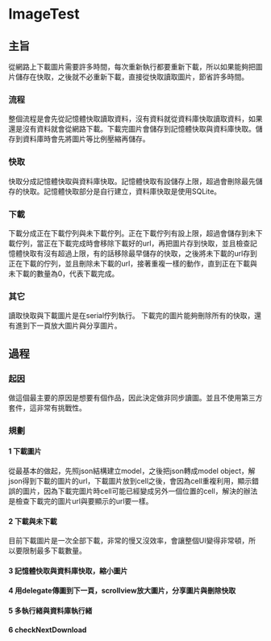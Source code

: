 # ImageTest
## 主旨
從網路上下載圖片需要許多時間，每次重新執行都要重新下載，所以如果能夠把圖片儲存在快取，之後就不必重新下載，直接從快取讀取圖片，節省許多時間。
### 流程
整個流程是會先從記憶體快取讀取資料，沒有資料就從資料庫快取讀取資料，如果還是沒有資料就會從網路下載。下載完圖片會儲存到記憶體快取與資料庫快取。儲存到資料庫時會先將圖片等比例壓縮再儲存。
### 快取
快取分成記憶體快取與資料庫快取。記憶體快取有設儲存上限，超過會刪除最先儲存的快取。記憶體快取部分是自行建立，資料庫快取是使用SQLite。
### 下載
下載分成正在下載佇列與未下載佇列。正在下載佇列有設上限，超過會儲存到未下載佇列，當正在下載完成時會移除下載好的url，再把圖片存到快取，並且檢查記憶體快取有沒有超過上限，有的話移除最早儲存的快取，之後將未下載的url存到正在下載的佇列，並且刪除未下載的url，接著重複一樣的動作，直到正在下載與未下載的數量為0，代表下載完成。
### 其它
讀取快取與下載圖片是在serial佇列執行。
下載完的圖片能夠刪除所有的快取，還有進到下一頁放大圖片與分享圖片。

## 過程
### 起因
做這個最主要的原因是想要有個作品，因此決定做非同步讀圖。並且不使用第三方套件，這非常有挑戰性。

### 規劃
#### 1 下載圖片
從最基本的做起，先照json結構建立model，之後把json轉成model object，解json得到下載的圖片的url，下載圖片放到cell之後，會因為cell重複利用，顯示錯誤的圖片，因為下載完圖片時cell可能已經變成另外一個位置的cell，解決的辦法是檢查下載完的圖片url與要顯示的url要一樣。
#### 2 下載與未下載
目前下載圖片是一次全部下載，非常的慢又沒效率，會讓整個UI變得非常頓，所以要限制最多下載數量。

#### 3 記憶體快取與資料庫快取，縮小圖片

#### 4 用delegate傳圖到下一頁，scrollview放大圖片，分享圖片與刪除快取

#### 5 多執行緒與資料庫執行緒

#### 6 checkNextDownload
